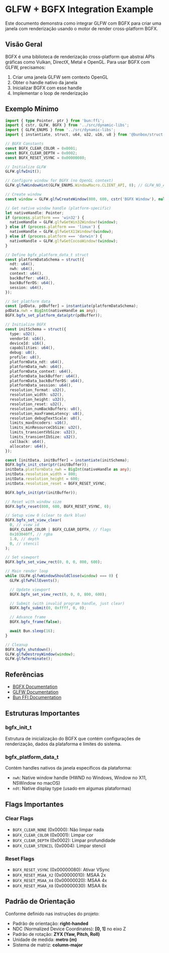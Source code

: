 # GLFW + BGFX Integration Example

Este documento demonstra como integrar GLFW com BGFX para criar uma janela com renderização usando o motor de render cross-platform BGFX.

## Visão Geral

BGFX é uma biblioteca de renderização cross-platform que abstrai APIs gráficas como Vulkan, DirectX, Metal e OpenGL. Para usar BGFX com GLFW, precisamos:

1. Criar uma janela GLFW sem contexto OpenGL
2. Obter o handle nativo da janela
3. Inicializar BGFX com esse handle
4. Implementar o loop de renderização

## Exemplo Mínimo

```typescript
import { type Pointer, ptr } from 'bun:ffi';
import { cstr, GLFW, BGFX } from '../src/dynamic-libs';
import { GLFW_ENUMS } from '../src/dynamic-libs';
import { instantiate, struct, u64, u32, u16, u8 } from '@bunbox/struct';

// BGFX Constants
const BGFX_CLEAR_COLOR = 0x0001;
const BGFX_CLEAR_DEPTH = 0x0002;
const BGFX_RESET_VSYNC = 0x00000080;

// Initialize GLFW
GLFW.glfwInit();

// Configure window for BGFX (no OpenGL context)
GLFW.glfwWindowHint(GLFW_ENUMS.WindowMacro.CLIENT_API, 0); // GLFW_NO_API

// Create window
const window = GLFW.glfwCreateWindow(800, 600, cstr('BGFX Window'), null, null);

// Get native window handle (platform-specific)
let nativeHandle: Pointer;
if (process.platform === 'win32') {
  nativeHandle = GLFW.glfwGetWin32Window!(window);
} else if (process.platform === 'linux') {
  nativeHandle = GLFW.glfwGetX11Window!(window);
} else if (process.platform === 'darwin') {
  nativeHandle = GLFW.glfwGetCocoaWindow!(window);
}

// Define bgfx_platform_data_t struct
const platformDataSchema = struct({
  ndt: u64(),
  nwh: u64(),
  context: u64(),
  backBuffer: u64(),
  backBufferDS: u64(),
  session: u64(),
});

// Set platform data
const [pdData, pdBuffer] = instantiate(platformDataSchema);
pdData.nwh = BigInt(nativeHandle as any);
BGFX.bgfx_set_platform_data(ptr(pdBuffer));

// Initialize BGFX
const initSchema = struct({
  type: u32(),
  vendorId: u16(),
  deviceId: u16(),
  capabilities: u64(),
  debug: u8(),
  profile: u8(),
  platformData_ndt: u64(),
  platformData_nwh: u64(),
  platformData_context: u64(),
  platformData_backBuffer: u64(),
  platformData_backBufferDS: u64(),
  platformData_session: u64(),
  resolution_format: u32(),
  resolution_width: u32(),
  resolution_height: u32(),
  resolution_reset: u32(),
  resolution_numBackBuffers: u8(),
  resolution_maxFrameLatency: u8(),
  resolution_debugTextScale: u8(),
  limits_maxEncoders: u16(),
  limits_minResourceCbSize: u32(),
  limits_transientVbSize: u32(),
  limits_transientIbSize: u32(),
  callback: u64(),
  allocator: u64(),
});

const [initData, initBuffer] = instantiate(initSchema);
BGFX.bgfx_init_ctor(ptr(initBuffer));
initData.platformData_nwh = BigInt(nativeHandle as any);
initData.resolution_width = 800;
initData.resolution_height = 600;
initData.resolution_reset = BGFX_RESET_VSYNC;

BGFX.bgfx_init(ptr(initBuffer));

// Reset with window size
BGFX.bgfx_reset(800, 600, BGFX_RESET_VSYNC, 0);

// Setup view 0 (clear to dark blue)
BGFX.bgfx_set_view_clear(
  0, // view id
  BGFX_CLEAR_COLOR | BGFX_CLEAR_DEPTH, // flags
  0x103040ff, // rgba
  1.0, // depth
  0, // stencil
);

// Set viewport
BGFX.bgfx_set_view_rect(0, 0, 0, 800, 600);

// Main render loop
while (GLFW.glfwWindowShouldClose(window) === 0) {
  GLFW.glfwPollEvents();

  // Update viewport
  BGFX.bgfx_set_view_rect(0, 0, 0, 800, 600);

  // Submit (with invalid program handle, just clear)
  BGFX.bgfx_submit(0, 0xffff, 0, 0);

  // Advance frame
  BGFX.bgfx_frame(false);

  await Bun.sleep(16);
}

// Cleanup
BGFX.bgfx_shutdown();
GLFW.glfwDestroyWindow(window);
GLFW.glfwTerminate();
```

## Referências

- [BGFX Documentation](https://bkaradzic.github.io/bgfx/bgfx.html)
- [GLFW Documentation](https://www.glfw.org/docs/latest/)
- [Bun FFI Documentation](https://bun.sh/docs/api/ffi)

## Estruturas Importantes

### bgfx_init_t

Estrutura de inicialização do BGFX que contém configurações de renderização, dados da plataforma e limites do sistema.

### bgfx_platform_data_t

Contém handles nativos da janela específicos da plataforma:

- `nwh`: Native window handle (HWND no Windows, Window no X11, NSWindow no macOS)
- `ndt`: Native display type (usado em algumas plataformas)

## Flags Importantes

### Clear Flags

- `BGFX_CLEAR_NONE` (0x0000): Não limpar nada
- `BGFX_CLEAR_COLOR` (0x0001): Limpar cor
- `BGFX_CLEAR_DEPTH` (0x0002): Limpar profundidade
- `BGFX_CLEAR_STENCIL` (0x0004): Limpar stencil

### Reset Flags

- `BGFX_RESET_VSYNC` (0x00000080): Ativar VSync
- `BGFX_RESET_MSAA_X2` (0x00000010): MSAA 2x
- `BGFX_RESET_MSAA_X4` (0x00000020): MSAA 4x
- `BGFX_RESET_MSAA_X8` (0x00000030): MSAA 8x

## Padrão de Orientação

Conforme definido nas instruções do projeto:

- Padrão de orientação: **right-handed**
- NDC (Normalized Device Coordinates): **[0, 1]** no eixo Z
- Padrão de rotação: **ZYX (Yaw, Pitch, Roll)**
- Unidade de medida: **metro (m)**
- Sistema de matriz: **column-major**
